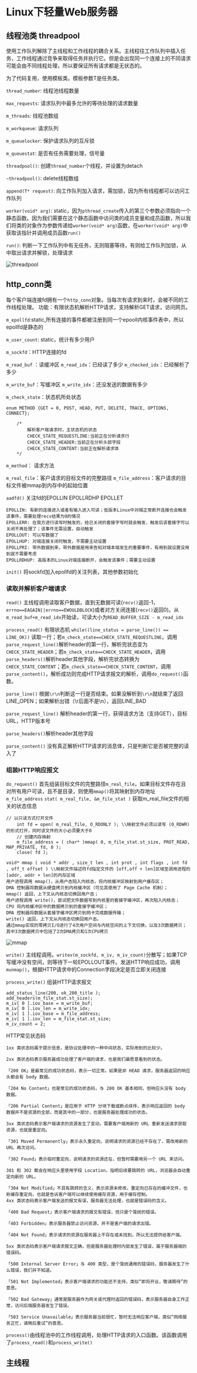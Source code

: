 # Linux下轻量Web服务器


## 线程池类 threadpool


使用工作队列解除了主线程和工作线程的耦合关系。主线程往工作队列中插入任务，工作线程通过竞争来取得任务并执行它。但是会出现同一个连接上的不同请求可能会由不同线程处理，所以要保证所有请求都是无状态的。

为了代码复用，使用模板类。模板参数T是任务类。

`thread_number`: 线程池线程数量

`max_requests`: 请求队列中最多允许的等待处理的请求数量

`m_threads`: 线程池数组

`m_workqueue`: 请求队列

`m_queuelocker`: 保护请求队列的互斥锁

`m_queuestat`: 是否有任务需要处理，信号量

`threadpool()`: 创建`thread_number`个线程，并设置为detach

`~threadpool()`: delete线程数组

`append(T* request)`: 向工作队列加入请求，需加锁，因为所有线程都可以访问工作队列

`worker(void* arg)`: static，因为`pthread_create`传入的第三个参数必须指向一个静态函数。因为我们需要在这个静态函数中访问类的成员变量和成员函数，所以我们将类的对象作为参数传递给`worker(void* arg)`函数，在`worker(void* arg)`中获取该指针并调用成员函数`run()`

`run()`: 判断一下工作队列中有无任务，无则阻塞等待，有则给工作队列加锁，从中取出请求并解锁，处理请求


![threadpool](https://github.com/zxll0106/webserver/blob/main/threadpool%E7%B1%BB.PNG)

## http_conn类
每个客户端连接fd拥有一个`http_conn`对象。当每次有请求到来时，会被不同的工作线程处理。
功能：有限状态机解析HTTP请求，支持解析GET请求，访问网页。

`m_epollfd`:static,所有连接的事件都被注册到同一个epooll内核事件表中，所以epollfd是静态的

`m_user_count`: static，统计有多少用户

`m_sockfd`：HTTP连接的fd

`m_read_buf` ：读缓冲区
`m_read_idx`：已经读了多少
`m_checked_idx`：已经解析了多少

`m_write_buf`：写缓冲区
`m_write_idx`：还没发送的数据有多少

`m_check_state`：状态机所处状态
```
enum METHOD {GET = 0, POST, HEAD, PUT, DELETE, TRACE, OPTIONS, CONNECT};
    
    /*
        解析客户端请求时，主状态机的状态
        CHECK_STATE_REQUESTLINE:当前正在分析请求行
        CHECK_STATE_HEADER:当前正在分析头部字段
        CHECK_STATE_CONTENT:当前正在解析请求体
    */
```

`m_method`： 请求方法

`m_real_file`：客户请求的目标文件的完整路径
`m_file_address`：客户请求的目标文件被mmap到内存中的起始位置

`aadfd()` 关注fd的EPOLLIN EPOLLRDHP EPOLLET
```
EPOLLIN: 有新的连接进入或者有输入进入可读；低版本Linux中对端正常断开连接也会触发该事件，需要处理recv结果为0的情况
EPOLLERR: 在我方进行读写时触发的，给已关闭的套接字写时就会触发，触发后该套接字可以关闭不再处理了；该事件无需设置，自动触发
EPOLLOUT: 可以写数据了
EPOLLHUP: 对端连接关闭时触发，不需要主动设置
EPOLLPRI: 带外数据到来，带外数据是用来告知对端本端发生的重要事件，有用到就设置没用到就不需要考虑
EPOLLRDHUP: 高版本的Linux对端连接断开，会触发该事件；需要主动设置

```
`init()` 将sockfd加入epollfd的关注列表，其他参数初始化

### 读取并解析客户端请求
`read()` 主线程调用读取客户数据，直到无数据可读(`recv()`返回-1，`errno==EAGAIN||errno==EWOULDBLOCK`)或者对方关闭连接(`recv()`返回0)。从`m_read_buf+m_read_idx`开始读，可读大小为`READ_BUFFER_SIZE - m_read_idx`

`process_read()` 有限状态机 `while((line_status = parse_line()) == LINE_OK))` 读取一行；若`m_check_state==CHECK_STATE_REQUESTLINE`，调用`parse_request_line()`解析header的第一行，解析完状态变为`CHECK_STATE_HEADER`；若`m_check_state==CHECK_STATE_HEADER`，调用`parse_headers()`解析header其他字段，解析完状态转换为`CHECK_STATE_CONTENT`；若`m_check_state==CHECK_STATE_CONTENT`，调用`parse_content()`，解析成功则完成HTTP请求报文的解析，调用`do_request()`函数。

`parse_line()` 根据`\r\n`判断这一行是否结束。如果没解析到`\r\n`就结束了返回LINE_OPEN；如果解析出错（\r后面不是\n），返回LINE_BAD

`parse_request_line()` 解析header的第一行，获得请求方法（支持GET），目标URL，HTTP版本号

`parse_headers()`解析header其他字段

`parse_content()` 没有真正解析HTTP请求的消息体，只是判断它是否被完整的读入了

### 组装HTTP响应报文

`do_request()` 首先组装目标文件的完整路径`m_real_file`，如果目标文件存在且对所有用户可读，且不是目录，则使用`mmap()`将其映射到内存地址`m_file_address`
`stat( m_real_file, &m_file_stat )` 获取m_real_file文件的相关的状态信息
```
// 以只读方式打开文件
    int fd = open( m_real_file, O_RDONLY ); \\映射文件必须以读写 (O_RDWR) 的形式打开，同时该文件的大小必须要大于0
    // 创建内存映射
    m_file_address = ( char* )mmap( 0, m_file_stat.st_size, PROT_READ, MAP_PRIVATE, fd, 0 );
    close( fd );
```
```
void* mmap ( void * addr , size_t len , int prot , int flags , int fd , off_t offset ) \\映射文件描述符fd指定文件的 [off,off + len]区域至调用进程的[addr, addr + len]的内存区域
用户进程调用 mmap()，从用户态陷入内核态，将内核缓冲区映射到用户缓存区；
DMA 控制器将数据从硬盘拷贝到内核缓冲区（可见其使用了 Page Cache 机制）；
mmap() 返回，上下文从内核态切换回用户态；
用户进程调用 write()，尝试把文件数据写到内核里的套接字缓冲区，再次陷入内核态；
CPU 将内核缓冲区中的数据拷贝到的套接字缓冲区；
DMA 控制器将数据从套接字缓冲区拷贝到网卡完成数据传输；
write() 返回，上下文从内核态切换回用户态。
通过mmap实现的零拷贝I/O进行了4次用户空间与内核空间的上下文切换，以及3次数据拷贝；其中3次数据拷贝中包括了2次DMA拷贝和1次CPU拷贝
```
![mmap](https://github.com/zxll0106/webserver/blob/main/v2-6c1e28f82c89c0559000364ead14138b_r.jpg)

`write()` 主线程调用。`writev(m_sockfd, m_iv, m_iv_count)`分散写；如果TCP写缓冲没有空间，则等待下一轮EPOLLOUT事件。发送HTTP响应成功，调用`munmap()`，根据HTTP请求中的Connection字段决定是否立即关闭连接

`process_write()` 组装HTTP请求报文
```
add_status_line(200, ok_200_title );
add_headers(m_file_stat.st_size);
m_iv[ 0 ].iov_base = m_write_buf;
m_iv[ 0 ].iov_len = m_write_idx;
m_iv[ 1 ].iov_base = m_file_address;
m_iv[ 1 ].iov_len = m_file_stat.st_size;
m_iv_count = 2;
```
HTTP常见状态码
```
1xx 类状态码属于提示信息，是协议处理中的一种中间状态，实际用到的比较少。

2xx 类状态码表示服务器成功处理了客户端的请求，也是我们最愿意看到的状态。

「200 OK」是最常见的成功状态码，表示一切正常。如果是非 HEAD 请求，服务器返回的响应头都会有 body 数据。

「204 No Content」也是常见的成功状态码，与 200 OK 基本相同，但响应头没有 body 数据。

「206 Partial Content」是应用于 HTTP 分块下载或断点续传，表示响应返回的 body 数据并不是资源的全部，而是其中的一部分，也是服务器处理成功的状态。

3xx 类状态码表示客户端请求的资源发生了变动，需要客户端用新的 URL 重新发送请求获取资源，也就是重定向。

「301 Moved Permanently」表示永久重定向，说明请求的资源已经不存在了，需改用新的 URL 再次访问。

「302 Found」表示临时重定向，说明请求的资源还在，但暂时需要用另一个 URL 来访问。

301 和 302 都会在响应头里使用字段 Location，指明后续要跳转的 URL，浏览器会自动重定向新的 URL。

「304 Not Modified」不具有跳转的含义，表示资源未修改，重定向已存在的缓冲文件，也称缓存重定向，也就是告诉客户端可以继续使用缓存资源，用于缓存控制。
4xx 类状态码表示客户端发送的报文有误，服务器无法处理，也就是错误码的含义。

「400 Bad Request」表示客户端请求的报文有错误，但只是个笼统的错误。

「403 Forbidden」表示服务器禁止访问资源，并不是客户端的请求出错。

「404 Not Found」表示请求的资源在服务器上不存在或未找到，所以无法提供给客户端。

5xx 类状态码表示客户端请求报文正确，但是服务器处理时内部发生了错误，属于服务器端的错误码。

「500 Internal Server Error」与 400 类型，是个笼统通用的错误码，服务器发生了什么错误，我们并不知道。

「501 Not Implemented」表示客户端请求的功能还不支持，类似“即将开业，敬请期待”的意思。

「502 Bad Gateway」通常是服务器作为网关或代理时返回的错误码，表示服务器自身工作正常，访问后端服务器发生了错误。

「503 Service Unavailable」表示服务器当前很忙，暂时无法响应客户端，类似“网络服务正忙，请稍后重试”的意思。
```
`process()`由线程池中的工作线程调用，处理HTTP请求的入口函数。该函数调用了`process_read()`和`process_write()`

## 主线程


